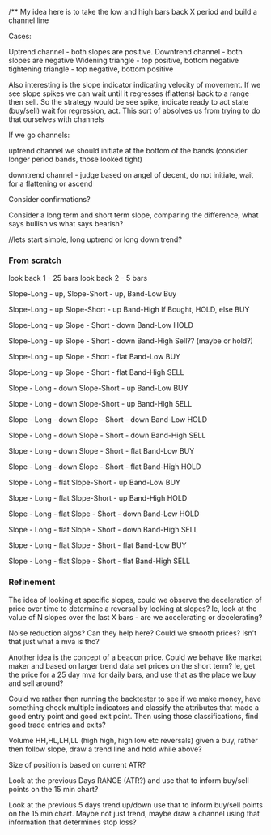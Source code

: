 /**
 My idea here is to take the low and high bars back X period and build a channel line

 Cases:

 Uptrend channel - both slopes are positive.
 Downtrend channel - both slopes are negative
 Widening triangle - top positive, bottom negative
 tightening triangle - top negative, bottom positive


 Also interesting is the slope indicator indicating velocity of movement. If we see slope spikes we can wait
 until it regresses (flattens) back to a range then sell. So the strategy would be see spike, indicate ready to
 act state (buy/sell) wait for regression, act. This sort of absolves us from trying to do that ourselves with
 channels


 If we go channels:

 uptrend channel we should initiate at the bottom of the bands (consider longer period bands, those looked tight)

 downtrend channel - judge based on angel of decent, do not initiate, wait for a flattening or ascend



 Consider confirmations?

 Consider a long term and short term slope, comparing the difference, what says bullish vs what says bearish?


 //lets start simple, long uptrend or long down trend?
 
 
 
 ### From scratch
 look back 1 - 25 bars
 look back 2 - 5 bars

Slope-Long - up, Slope-Short - up, Band-Low
    Buy

Slope-Long - up Slope-Short - up Band-High
    If Bought, HOLD, else BUY

Slope-Long - up Slope - Short - down Band-Low
    HOLD

Slope-Long - up Slope - Short - down Band-High
    Sell?? (maybe or hold?)

Slope-Long - up Slope - Short - flat Band-Low
    BUY


Slope-Long - up Slope - Short - flat Band-High
    SELL
    

Slope - Long - down Slope-Short - up Band-Low
    BUY

Slope - Long - down Slope-Short - up Band-High
    SELL
    
Slope - Long - down Slope - Short - down Band-Low
    HOLD 
    
Slope - Long - down Slope - Short - down Band-High
    SELL
    
Slope - Long - down Slope - Short - flat Band-Low
    BUY
    
Slope - Long - down Slope - Short - flat Band-High
    HOLD

Slope - Long - flat Slope-Short - up Band-Low
    BUY
    
Slope - Long - flat Slope-Short - up Band-High
    HOLD

Slope - Long - flat Slope - Short - down Band-Low
    HOLD
    
Slope - Long - flat Slope - Short - down Band-High
    SELL
    
Slope - Long - flat Slope - Short - flat Band-Low
    BUY
    
Slope - Long - flat Slope - Short - flat Band-High
    SELL
    
    
### Refinement

The idea of looking at specific slopes, could we observe the deceleration of price over time to determine a reversal by looking at slopes? Ie, look at the value of N slopes over the last X bars - are we accelerating or decelerating?

Noise reduction algos? Can they help here? Could we smooth prices? Isn't that just what a mva is tho?   

Another idea is the concept of a beacon price. Could we behave like market maker and based on larger trend data set prices on the short term? Ie, get the price for a 25 day mva for daily bars, and use that as the place we buy and sell around?


Could we rather then running the backtester to see if we make money, have something check multiple indicators and classify the attributes that made a good entry point and good exit point. Then using those classifications, find good trade entries and exits?

Volume
HH,HL,LH,LL (high high, high low etc reversals)
given a buy, rather then follow slope, draw a trend line and hold while above?

Size of position is based on current ATR? 

Look at the previous Days RANGE (ATR?) and use that to inform buy/sell points on the 15 min chart? 

Look at the previous 5 days trend up/down use that to inform buy/sell points on the 15 min chart. Maybe not just trend, maybe draw a channel using that information that 
determines stop loss?


